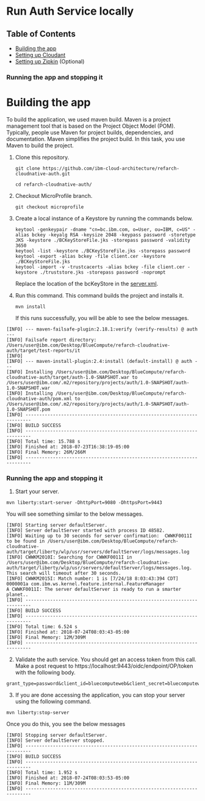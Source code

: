 # Run Auth Service locally

## Table of Contents

* [Building the app](#building-the-app)
* [Setting up Cloudant](#setting-up-cloudant)
* [Setting up Zipkin](#setting-up-zipkin) (Optional)
### Running the app and stopping it

# Building the app

To build the application, we used maven build. Maven is a project management tool that is based on the Project Object Model (POM). Typically, people use Maven for project builds, dependencies, and documentation. Maven simplifies the project build. In this task, you use Maven to build the project.

1. Clone this repository.

   `git clone https://github.com/ibm-cloud-architecture/refarch-cloudnative-auth.git`
   
   `cd refarch-cloudnative-auth/`

2. Checkout MicroProfile branch.

   `git checkout microprofile`

3. Create a local instance of a Keystore by running the commands below.
    ```
    keytool -genkeypair -dname "cn=bc.ibm.com, o=User, ou=IBM, c=US" -alias bckey -keyalg RSA -keysize 2048 -keypass password -storetype JKS -keystore ./BCKeyStoreFile.jks -storepass password -validity 3650
    keytool -list -keystore ./BCKeyStoreFile.jks -storepass password
    keytool -export -alias bckey -file client.cer -keystore ./BCKeyStoreFile.jks
    keytool -import -v -trustcacerts -alias bckey -file client.cer -keystore ./truststore.jks -storepass password -noprompt
    ```
    Replace the location of the bcKeyStore in the [server.xml](https://github.com/ibm-cloud-architecture/refarch-cloudnative-auth/blob/microprofile/src/main/liberty/config/server.xml).
 
4. Run this command. This command builds the project and installs it.

   `mvn install`
   
   If this runs successfully, you will be able to see the below messages.

```
[INFO] --- maven-failsafe-plugin:2.18.1:verify (verify-results) @ auth ---
[INFO] Failsafe report directory: /Users/user@ibm.com/Desktop/BlueCompute/refarch-cloudnative-auth/target/test-reports/it
[INFO]
[INFO] --- maven-install-plugin:2.4:install (default-install) @ auth ---
[INFO] Installing /Users/user@ibm.com/Desktop/BlueCompute/refarch-cloudnative-auth/target/auth-1.0-SNAPSHOT.war to /Users/user@ibm.com/.m2/repository/projects/auth/1.0-SNAPSHOT/auth-1.0-SNAPSHOT.war
[INFO] Installing /Users/user@ibm.com/Desktop/BlueCompute/refarch-cloudnative-auth/pom.xml to /Users/user@ibm.com/.m2/repository/projects/auth/1.0-SNAPSHOT/auth-1.0-SNAPSHOT.pom
[INFO] ------------------------------------------------------------------------
[INFO] BUILD SUCCESS
[INFO] ------------------------------------------------------------------------
[INFO] Total time: 15.788 s
[INFO] Finished at: 2018-07-23T16:38:19-05:00
[INFO] Final Memory: 26M/266M
[INFO] ------------------------------------------------------------------------
```

### Running the app and stopping it

1. Start your server.
```
mvn liberty:start-server -DhttpPort=9080 -DhttpsPort=9443
```
You will see something similar to the below messages.

```
[INFO] Starting server defaultServer.
[INFO] Server defaultServer started with process ID 48582.
[INFO] Waiting up to 30 seconds for server confirmation:  CWWKF0011I to be found in /Users/user@ibm.com/Desktop/BlueCompute/refarch-cloudnative-auth/target/liberty/wlp/usr/servers/defaultServer/logs/messages.log
[INFO] CWWKM2010I: Searching for CWWKF0011I in /Users/user@ibm.com/Desktop/BlueCompute/refarch-cloudnative-auth/target/liberty/wlp/usr/servers/defaultServer/logs/messages.log. This search will timeout after 30 seconds.
[INFO] CWWKM2015I: Match number: 1 is [7/24/18 8:03:43:394 CDT] 0000001a com.ibm.ws.kernel.feature.internal.FeatureManager            A CWWKF0011I: The server defaultServer is ready to run a smarter planet..
[INFO] ------------------------------------------------------------------------
[INFO] BUILD SUCCESS
[INFO] ------------------------------------------------------------------------
[INFO] Total time: 6.524 s
[INFO] Finished at: 2018-07-24T08:03:43-05:00
[INFO] Final Memory: 12M/309M
[INFO] ------------------------------------------------------------------------
```
2. Validate the auth service. You should get an access token from this call.
Make a post request to https://localhost:9443/oidc/endpoint/OP/token with the following body.
```
grant_type=password&client_id=bluecomputeweb&client_secret=bluecomputewebs3cret&username=user&password=password&scope=openid

```

3. If you are done accessing the application, you can stop your server using the following command.

`mvn liberty:stop-server`

Once you do this, you see the below messages
```
[INFO] Stopping server defaultServer.
[INFO] Server defaultServer stopped.
[INFO] ------------------------------------------------------------------------
[INFO] BUILD SUCCESS
[INFO] ------------------------------------------------------------------------
[INFO] Total time: 1.952 s
[INFO] Finished at: 2018-07-24T08:03:53-05:00
[INFO] Final Memory: 11M/309M
[INFO] ------------------------------------------------------------------------
```
